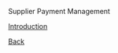 Supplier Payment Management

[Introduction](https://github.com/hmislk/hmis/wiki/Supplier-Payment-Management-%E2%80%90-Introduction)




[Back](https://github.com/hmislk/hmis/wiki/Pharmacy)
